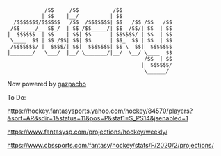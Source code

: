```
            /$$     /$$           /$$                
           | $$    |__/          | $$                
  /$$$$$$$/$$$$$$   /$$  /$$$$$$$| $$   /$$ /$$   /$$
 /$$_____/_  $$_/  | $$ /$$_____/| $$  /$$/| $$  | $$
|  $$$$$$  | $$    | $$| $$      | $$$$$$/ | $$  | $$
 \____  $$ | $$ /$$| $$| $$      | $$_  $$ | $$  | $$
 /$$$$$$$/ |  $$$$/| $$|  $$$$$$$| $$ \  $$|  $$$$$$$
|_______/   \___/  |__/ \_______/|__/  \__/ \____  $$
                                            /$$  | $$
                                           |  $$$$$$/
                                            \______/
```

Now powered by [gazpacho](https://github.com/maxhumber/gazpacho)



To Do:

https://hockey.fantasysports.yahoo.com/hockey/84570/players?&sort=AR&sdir=1&status=11&pos=P&stat1=S_PS14&jsenabled=1

https://www.fantasysp.com/projections/hockey/weekly/

https://www.cbssports.com/fantasy/hockey/stats/F/2020/2/projections/